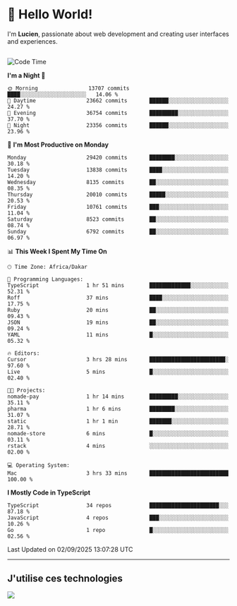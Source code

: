 # 👋 Hello World!

I'm **Lucien**, passionate about web development and creating user interfaces and experiences.

##

<!--START_SECTION:waka-->
![Code Time](http://img.shields.io/badge/Code%20Time-3%2C641%20hrs%2028%20mins-blue)

**I'm a Night 🦉** 

```text
🌞 Morning                13707 commits       ████░░░░░░░░░░░░░░░░░░░░░   14.06 % 
🌆 Daytime                23662 commits       ██████░░░░░░░░░░░░░░░░░░░   24.27 % 
🌃 Evening                36754 commits       █████████░░░░░░░░░░░░░░░░   37.70 % 
🌙 Night                  23356 commits       ██████░░░░░░░░░░░░░░░░░░░   23.96 % 
```
📅 **I'm Most Productive on Monday** 

```text
Monday                   29420 commits       ████████░░░░░░░░░░░░░░░░░   30.18 % 
Tuesday                  13838 commits       ████░░░░░░░░░░░░░░░░░░░░░   14.20 % 
Wednesday                8135 commits        ██░░░░░░░░░░░░░░░░░░░░░░░   08.35 % 
Thursday                 20010 commits       █████░░░░░░░░░░░░░░░░░░░░   20.53 % 
Friday                   10761 commits       ███░░░░░░░░░░░░░░░░░░░░░░   11.04 % 
Saturday                 8523 commits        ██░░░░░░░░░░░░░░░░░░░░░░░   08.74 % 
Sunday                   6792 commits        ██░░░░░░░░░░░░░░░░░░░░░░░   06.97 % 
```


📊 **This Week I Spent My Time On** 

```text
🕑︎ Time Zone: Africa/Dakar

💬 Programming Languages: 
TypeScript               1 hr 51 mins        █████████████░░░░░░░░░░░░   52.31 % 
Roff                     37 mins             ████░░░░░░░░░░░░░░░░░░░░░   17.75 % 
Ruby                     20 mins             ██░░░░░░░░░░░░░░░░░░░░░░░   09.43 % 
JSON                     19 mins             ██░░░░░░░░░░░░░░░░░░░░░░░   09.24 % 
YAML                     11 mins             █░░░░░░░░░░░░░░░░░░░░░░░░   05.32 % 

🔥 Editors: 
Cursor                   3 hrs 28 mins       ████████████████████████░   97.60 % 
Live                     5 mins              █░░░░░░░░░░░░░░░░░░░░░░░░   02.40 % 

🐱‍💻 Projects: 
nomade-pay               1 hr 14 mins        █████████░░░░░░░░░░░░░░░░   35.11 % 
pharma                   1 hr 6 mins         ████████░░░░░░░░░░░░░░░░░   31.07 % 
static                   1 hr 1 min          ███████░░░░░░░░░░░░░░░░░░   28.71 % 
nomade-store             6 mins              █░░░░░░░░░░░░░░░░░░░░░░░░   03.11 % 
rstack                   4 mins              ░░░░░░░░░░░░░░░░░░░░░░░░░   02.00 % 

💻 Operating System: 
Mac                      3 hrs 33 mins       █████████████████████████   100.00 % 
```

**I Mostly Code in TypeScript** 

```text
TypeScript               34 repos            ██████████████████████░░░   87.18 % 
JavaScript               4 repos             ███░░░░░░░░░░░░░░░░░░░░░░   10.26 % 
Go                       1 repo              █░░░░░░░░░░░░░░░░░░░░░░░░   02.56 % 
```




 Last Updated on 02/09/2025 13:07:28 UTC
<!--END_SECTION:waka-->
---

## J'utilise ces technologies

<p align="left">
  <a href="https://skillicons.dev">
    <img src="https://skillicons.dev/icons?i=ts,js,go,ruby,css,scss,tailwind,react,vite,nextjs,docker,figma,ableton" />
  </a>
</p>

